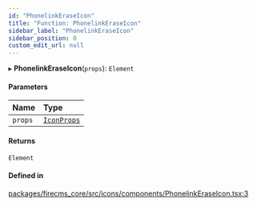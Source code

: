 ```yaml
---
id: "PhonelinkEraseIcon"
title: "Function: PhonelinkEraseIcon"
sidebar_label: "PhonelinkEraseIcon"
sidebar_position: 0
custom_edit_url: null
---
```


▸ **PhonelinkEraseIcon**(`props`): `Element`

#### Parameters

| Name | Type |
| :------ | :------ |
| `props` | [`IconProps`](../types/IconProps.md) |

#### Returns

`Element`

#### Defined in

[packages/firecms_core/src/icons/components/PhonelinkEraseIcon.tsx:3](https://github.com/FireCMSco/firecms/blob/d45f3739/packages/firecms_core/src/icons/components/PhonelinkEraseIcon.tsx#L3)
